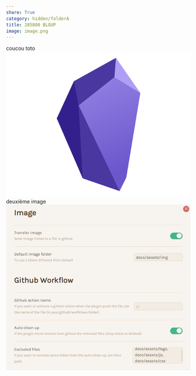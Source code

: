 ```yaml
---
share: True
category: hidden/folderA
title: 285800 BLOUP
image: image.png
---
```

coucou toto
![](../../assets/img/LOGO_SEO.png)
deuxième image
![](../../assets/img/obs2mk-2.png)